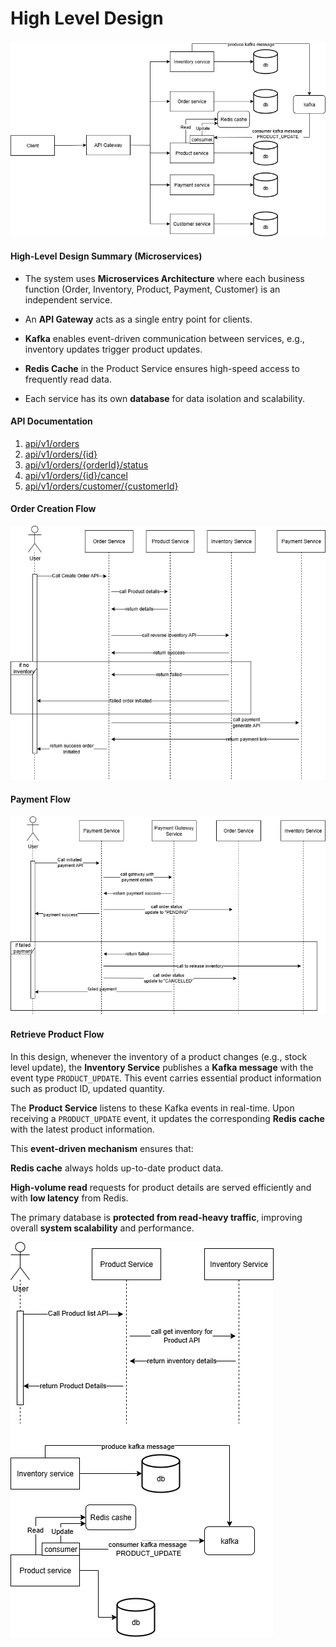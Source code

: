 # High Level Design


![image](/images/highlevel-architecture.png)


#### High-Level Design Summary (Microservices)
- The system uses **Microservices Architecture** where each business function (Order, Inventory, Product, Payment, Customer) is an independent service.

- An **API Gateway** acts as a single entry point for clients.

- **Kafka** enables event-driven communication between services, e.g., inventory updates trigger product updates.

- **Redis Cache** in the Product Service ensures high-speed access to frequently read data.

- Each service has its own **database** for data isolation and scalability.


#### API Documentation

1. [api/v1/orders](OrderCreationAPI.md)
2. [api/v1/orders/{id}](OrderByIdAPI.md)
3. [api/v1/orders/{orderId}/status](UpdateOrderStatusAPI.md)
4. [api/v1/orders/{id}/cancel](CancelOrderAPI.md)
5. [api/v1/orders/customer/{customerId}](OrdersByCustomerAPI.md)


#### Order Creation Flow

![image](\images\order-creation-flow.png)


#### Payment Flow

![image](\images\payment-flow.png)


#### Retrieve Product Flow

In this design, whenever the inventory of a product changes (e.g., stock level update), the **Inventory Service** publishes a **Kafka message** with the event type `PRODUCT_UPDATE`. This event carries essential product information such as product ID, updated quantity.

The **Product Service** listens to these Kafka events in real-time. Upon receiving a `PRODUCT_UPDATE` event, it updates the corresponding **Redis cache** with the latest product information.

This **event-driven mechanism** ensures that:

**Redis cache** always holds up-to-date product data.

**High-volume read** requests for product details are served efficiently and with **low latency** from Redis.

The primary database is **protected from read-heavy traffic**, improving overall **system scalability** and performance.

![image](\images\retrieve-product-flow.png)
